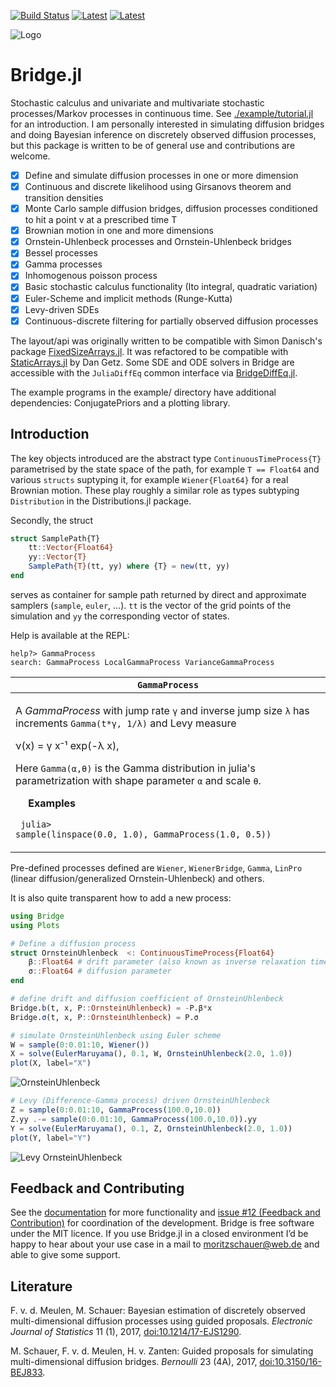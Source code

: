 [![Build Status](https://travis-ci.org/mschauer/Bridge.jl.svg?branch=master)](https://travis-ci.org/mschauer/Bridge.jl)
[![Latest](https://img.shields.io/badge/docs-latest-blue.svg)](https://mschauer.github.io/Bridge.jl/latest/)
[![Latest](https://img.shields.io/badge/docs-stable-blue.svg)](https://mschauer.github.io/Bridge.jl/stable/)

![Logo](https://mschauer.github.io/Bridge.jl/bridgelogo.gif)

# Bridge.jl

Stochastic calculus and univariate and multivariate stochastic processes/Markov processes in continuous time.
See [./example/tutorial.jl](./example/tutorial.jl) for an introduction. I am personally interested in simulating diffusion bridges and doing Bayesian inference on discretely observed diffusion processes, but this package is written to be of general use and contributions are welcome.

- [x] Define and simulate diffusion processes in one or more dimension
- [x] Continuous and discrete likelihood using Girsanovs theorem and transition densities
- [x] Monte Carlo sample diffusion bridges, diffusion processes conditioned to hit a point v at a prescribed time T
- [x] Brownian motion in one and more dimensions
- [x] Ornstein-Uhlenbeck processes and Ornstein-Uhlenbeck bridges
- [x] Bessel processes
- [x] Gamma processes
- [x] Inhomogenous poisson process
- [x] Basic stochastic calculus functionality (Ito integral, quadratic variation)
- [x] Euler-Scheme and implicit methods (Runge-Kutta)
- [x] Levy-driven SDEs
- [x] Continuous-discrete filtering for partially observed diffusion processes

The layout/api was originally written to be compatible with Simon Danisch's package [FixedSizeArrays.jl](https://github.com/SimonDanisch/FixedSizeArrays.jl). It was refactored to be compatible with [StaticArrays.jl](https://github.com/JuliaArrays/StaticArrays.jl) by Dan Getz.
Some SDE and ODE solvers in Bridge are accessible with the `JuliaDiffEq` common interface via [BridgeDiffEq.jl](https://github.com/JuliaDiffEq/BridgeDiffEq.jl).

The example programs in the example/ directory have additional dependencies: ConjugatePriors and a plotting library.


## Introduction

The key objects introduced are the abstract type `ContinuousTimeProcess{T}` parametrised by the state space of the path, for example `T == Float64` and various `structs` suptyping it, for example `Wiener{Float64}` for a real Brownian motion. These play roughly a similar role as types subtyping `Distribution` in the Distributions.jl package.

Secondly, the struct
```julia
struct SamplePath{T}
    tt::Vector{Float64}
    yy::Vector{T}
    SamplePath{T}(tt, yy) where {T} = new(tt, yy)
end
```
serves as container for sample path returned by direct and approximate samplers (`sample`, `euler`, ...).
`tt` is the vector of the grid points of the simulation and `yy` the corresponding vector of states.

Help is available at the REPL:
```
help?> GammaProcess
search: GammaProcess LocalGammaProcess VarianceGammaProcess
```

| <code>GammaProcess</code>    |
| --- |    
| <p>A <em>GammaProcess</em> with jump rate <code>γ</code> and inverse jump size <code>λ</code> has increments <code>Gamma(t*γ, 1/λ)</code> and Levy measure</p><p>ν(x) = γ x⁻¹ exp(-λ x),</p><p>Here <code>Gamma(α,θ)</code> is the Gamma distribution in julia&#39;s parametrization with shape parameter <code>α</code> and scale <code>θ</code>.</p> <p>&emsp;<b> Examples </b></p><p><code> julia> sample(linspace(0.0, 1.0),  GammaProcess(1.0, 0.5)) </code>

Pre-defined processes defined are
`Wiener`, `WienerBridge`, `Gamma`, `LinPro` (linear diffusion/generalized Ornstein-Uhlenbeck) and others.


It is also quite transparent how to add a new process:

```julia
using Bridge
using Plots

# Define a diffusion process
struct OrnsteinUhlenbeck  <: ContinuousTimeProcess{Float64}
    β::Float64 # drift parameter (also known as inverse relaxation time)
    σ::Float64 # diffusion parameter
end

# define drift and diffusion coefficient of OrnsteinUhlenbeck
Bridge.b(t, x, P::OrnsteinUhlenbeck) = -P.β*x
Bridge.σ(t, x, P::OrnsteinUhlenbeck) = P.σ

# simulate OrnsteinUhlenbeck using Euler scheme
W = sample(0:0.01:10, Wiener())
X = solve(EulerMaruyama(), 0.1, W, OrnsteinUhlenbeck(2.0, 1.0))
plot(X, label="X")
```

![OrnsteinUhlenbeck](https://mschauer.github.io/Bridge.jl/ou.png)

```julia
# Levy (Difference-Gamma process) driven OrnsteinUhlenbeck
Z = sample(0:0.01:10, GammaProcess(100.0,10.0))
Z.yy .-= sample(0:0.01:10, GammaProcess(100.0,10.0)).yy
Y = solve(EulerMaruyama(), 0.1, Z, OrnsteinUhlenbeck(2.0, 1.0))
plot(Y, label="Y")
```

![Levy OrnsteinUhlenbeck](https://mschauer.github.io/Bridge.jl/levyou.png)


## Feedback and Contributing

See the [documentation](https://mschauer.github.io/Bridge.jl/latest/) for more functionality and [issue #12 (Feedback and Contribution)](https://github.com/mschauer/Bridge.jl/issues/12) for coordination of the development.
Bridge is free software under the MIT licence. If you use Bridge.jl in a closed environment I’d be happy to hear about your use case in a mail to moritzschauer@web.de and able to give some support.

## Literature

F. v. d. Meulen, M. Schauer: Bayesian estimation of discretely observed multi-dimensional diffusion processes using guided proposals. *Electronic Journal of Statistics* 11 (1), 2017, [doi:10.1214/17-EJS1290](http://dx.doi.org/10.1214/17-EJS1290).

M. Schauer, F. v. d. Meulen, H. v. Zanten: Guided proposals for simulating multi-dimensional diffusion bridges. *Bernoulli* 23 (4A), 2017, [doi:10.3150/16-BEJ833](http://dx.doi.org/10.3150/16-BEJ833).
